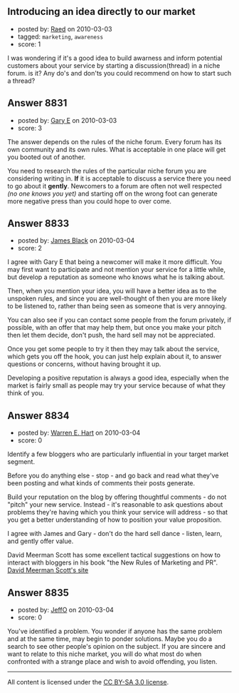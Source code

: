 ## Introducing an idea directly to our market

- posted by: [Raed](https://stackexchange.com/users/-1/2593-raed) on 2010-03-03
- tagged: `marketing`, `awareness`
- score: 1

I was wondering if it's a good idea to build awarness and inform potential customers about your service by starting a discussion(thread) in a niche forum.
is it?
Any do's and don'ts you could recommend on how to start such a thread?



## Answer 8831

- posted by: [Gary E](https://stackexchange.com/users/-1/2587-gary-e) on 2010-03-03
- score: 3

The answer depends on the rules of the niche forum. Every forum has its own community and its own rules. What is acceptable in one place will get you booted out of another.

You need to research the rules of the particular niche forum you are considering writing in. **If** it is acceptable to discuss a service there you need to go about it **gently**. Newcomers to a forum are often not well respected *(no one knows you yet)* and starting off on the wrong foot can generate more negative press than you could hope to over come.



## Answer 8833

- posted by: [James Black](https://stackexchange.com/users/-1/1074-james-black) on 2010-03-04
- score: 2

I agree with Gary E that being a newcomer will make it more difficult. You may first want to participate and not mention your service for a little while, but develop a reputation as someone who knows what he is talking about.

Then, when you mention your idea, you will have a better idea as to the unspoken rules, and since you are well-thought of then you are more likely to be listened to, rather than being seen as someone that is very annoying.

You can also see if you can contact some people from the forum privately, if possible, with an offer that may help them, but once you make your pitch then let them decide, don't push, the hard sell may not be appreciated.

Once you get some people to try it then they may talk about the service, which gets you off the hook, you can just help explain about it, to answer questions or concerns, without having brought it up.

Developing a positive reputation is always a good idea, especially when the market is fairly small as people may try your service because of what they think of you.


## Answer 8834

- posted by: [Warren E. Hart](https://stackexchange.com/users/-1/2058-warren-e-hart) on 2010-03-04
- score: 0

<p>Identify a few bloggers who are particularly influential in your target market segment. </p>

<p>Before you do anything else - stop - and go back and read what they've been posting and what kinds of comments their posts generate.</p>

<p>Build your reputation on the blog by offering thoughtful comments - do not "pitch" your new service. Instead - it's reasonable to ask questions about problems they're having which you think your service will address - so that you get a better understanding of how to position your value proposition. </p>

<p>I agree with James and Gary - don't do the hard sell dance - listen, learn, and gently offer value.</p>

<p>David Meerman Scott has some excellent tactical suggestions on how to interact with bloggers in his book "the New Rules of Marketing and PR".   <a href="http://www.davidmeermanscott.com/" rel="nofollow">David Meerman Scott's site</a></p>



## Answer 8835

- posted by: [JeffO](https://stackexchange.com/users/-1/1796-jeffo) on 2010-03-04
- score: 0

You've identified a problem. You wonder if anyone has the same problem and at the same time, may begin to ponder solutions. Maybe you do a search to see other people's opinion on the  subject. If you are sincere and want to relate to this niche market, you will do what most do when confronted with a strange place and wish to avoid offending, you listen.



---

All content is licensed under the [CC BY-SA 3.0 license](https://creativecommons.org/licenses/by-sa/3.0/).
